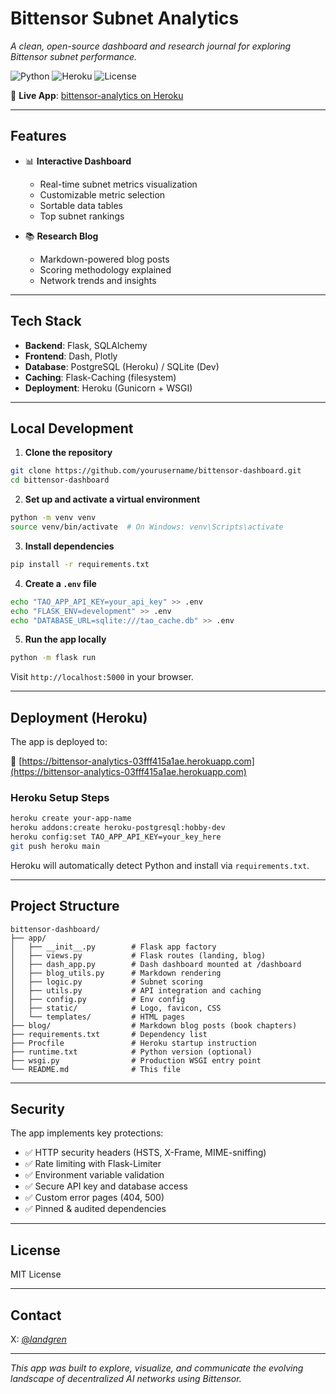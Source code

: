 # Bittensor Subnet Analytics

_A clean, open-source dashboard and research journal for exploring Bittensor subnet performance._

![Python](https://img.shields.io/badge/python-3.11-blue)
![Heroku](https://img.shields.io/badge/deployed-Heroku-green)
![License](https://img.shields.io/badge/license-MIT-blue)

🔗 **Live App**: [bittensor-analytics on Heroku](https://bittensor-analytics-03fff415a1ae.herokuapp.com/)

---

## Features

- 📊 **Interactive Dashboard**
  - Real-time subnet metrics visualization
  - Customizable metric selection
  - Sortable data tables
  - Top subnet rankings

- 📚 **Research Blog**
  - Markdown-powered blog posts
  - Scoring methodology explained
  - Network trends and insights

---

## Tech Stack

- **Backend**: Flask, SQLAlchemy
- **Frontend**: Dash, Plotly
- **Database**: PostgreSQL (Heroku) / SQLite (Dev)
- **Caching**: Flask-Caching (filesystem)
- **Deployment**: Heroku (Gunicorn + WSGI)

---

## Local Development

1. **Clone the repository**
```bash
git clone https://github.com/yourusername/bittensor-dashboard.git
cd bittensor-dashboard
```

2. **Set up and activate a virtual environment**
```bash
python -m venv venv
source venv/bin/activate  # On Windows: venv\Scripts\activate
```

3. **Install dependencies**
```bash
pip install -r requirements.txt
```

4. **Create a `.env` file**
```bash
echo "TAO_APP_API_KEY=your_api_key" >> .env
echo "FLASK_ENV=development" >> .env
echo "DATABASE_URL=sqlite:///tao_cache.db" >> .env
```

5. **Run the app locally**
```bash
python -m flask run
```

Visit `http://localhost:5000` in your browser.

---

## Deployment (Heroku)

The app is deployed to:

🔗 [https://bittensor-analytics-03fff415a1ae.herokuapp.com](https://bittensor-analytics-03fff415a1ae.herokuapp.com)

### Heroku Setup Steps

```bash
heroku create your-app-name
heroku addons:create heroku-postgresql:hobby-dev
heroku config:set TAO_APP_API_KEY=your_key_here
git push heroku main
```

Heroku will automatically detect Python and install via `requirements.txt`.

---

## Project Structure

```
bittensor-dashboard/
├── app/
│   ├── __init__.py        # Flask app factory
│   ├── views.py           # Flask routes (landing, blog)
│   ├── dash_app.py        # Dash dashboard mounted at /dashboard
│   ├── blog_utils.py      # Markdown rendering
│   ├── logic.py           # Subnet scoring
│   ├── utils.py           # API integration and caching
│   ├── config.py          # Env config
│   ├── static/            # Logo, favicon, CSS
│   └── templates/         # HTML pages
├── blog/                  # Markdown blog posts (book chapters)
├── requirements.txt       # Dependency list
├── Procfile               # Heroku startup instruction
├── runtime.txt            # Python version (optional)
├── wsgi.py                # Production WSGI entry point
└── README.md              # This file
```

---

## Security

The app implements key protections:

- ✅ HTTP security headers (HSTS, X-Frame, MIME-sniffing)
- ✅ Rate limiting with Flask-Limiter
- ✅ Environment variable validation
- ✅ Secure API key and database access
- ✅ Custom error pages (404, 500)
- ✅ Pinned & audited dependencies

---

## License

MIT License

---

## Contact

X: [@_landgren_](https://twitter.com/_landgren_)  

---

_This app was built to explore, visualize, and communicate the evolving landscape of decentralized AI networks using Bittensor._ 